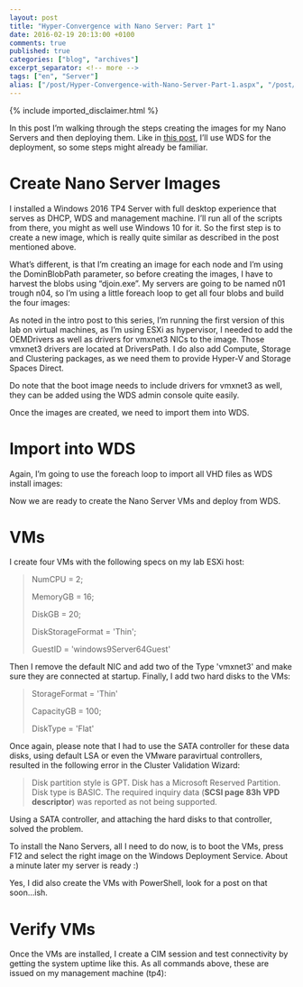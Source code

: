```yaml
---
layout: post
title: "Hyper-Convergence with Nano Server: Part 1"
date: 2016-02-19 20:13:00 +0100
comments: true
published: true
categories: ["blog", "archives"]
excerpt_separator: <!-- more -->
tags: ["en", "Server"]
alias: ["/post/Hyper-Convergence-with-Nano-Server-Part-1.aspx", "/post/hyper-convergence-with-nano-server-part-1.aspx"]
---
```

<!-- more -->
{% include imported_disclaimer.html %}
<p>In this post I’m walking through the steps creating the images for my Nano Servers and then deploying them. Like in <a href="/post/Installing-Nano-Server-using-WDS-and-PxE.aspx">this post</a>, I’ll use WDS for the deployment, so some steps might already be familiar.&nbsp; </p>
 <h1>Create Nano Server Images </h1>
 <p>I installed a Windows 2016 TP4 Server with full desktop experience that serves as DHCP, WDS and management machine. I’ll run all of the scripts from there, you might as well use Windows 10 for it. So the first step is to create a new image, which is really quite similar as described in the post mentioned above.  </p>
<p>What’s different, is that I’m creating an image for each node and I’m using the DominBlobPath parameter, so before creating the images, I have to harvest the blobs using “djoin.exe”. My servers are going to be named n01 trough n04, so I’m using a little foreach loop to get all four blobs and build the four images:  <script src="https://gist.github.com/tomtorggler/5bf93f8297d7bab17db9.js"></script> </p>
<p>As noted in the intro post to this series, I’m running the first version of this lab on virtual machines, as I’m using ESXi as hypervisor, I needed to add the OEMDrivers as well as drivers for vmxnet3 NICs to the image. Those vmxnet3 drivers are located at DriversPath. I do also add Compute, Storage and Clustering packages, as we need them to provide Hyper-V and Storage Spaces Direct. </p>
<p>Do note that the boot image needs to include drivers for vmxnet3 as well, they can be added using the WDS admin console quite easily.&nbsp; </p>
<p>Once the images are created, we need to import them into WDS.  </p>
<h1>Import into WDS</h1>
 <p>Again, I’m going to use the foreach loop to import all VHD files as WDS install images:  </p>
<script src="https://gist.github.com/tomtorggler/2111c19a00e77eb125c8.js"></script>
 <p>Now we are ready to create the Nano Server VMs and deploy from WDS.  </p>
<h1>VMs</h1>
 <p>I create four VMs with the following specs on my lab ESXi host:  </p>
<blockquote>
 <p>NumCPU = 2;</p>
 <p>MemoryGB = 16;</p>
 <p>DiskGB = 20;</p>
 <p>DiskStorageFormat = 'Thin';</p>
 <p>GuestID = 'windows9Server64Guest'</p>
</blockquote>
 <p>Then I remove the default NIC and add two of the Type 'vmxnet3' and make sure they are connected at startup. Finally, I add two hard disks to the VMs:<b></b>  </p>
<blockquote>
 <p>StorageFormat = 'Thin'</p>
 <p>CapacityGB = 100;</p>
 <p>DiskType = 'Flat'</p>
</blockquote>
 <p>Once again, please note that I had to use the SATA controller for these data disks, using default LSA or even the VMware paravirtual controllers, resulted in the following error in the Cluster Validation Wizard:</p>
 <blockquote>
 <p>Disk partition style is GPT. Disk has a Microsoft Reserved Partition. Disk type is BASIC. The required inquiry data (<strong>SCSI page 83h VPD descriptor</strong>) was reported as not being supported. </p>
</blockquote>
 <p>Using a SATA controller, and attaching the hard disks to that controller, solved the problem.&nbsp; </p>
<p>To install the Nano Servers, all I need to do now, is to boot the VMs, press F12 and select the right image on the Windows Deployment Service. About a minute later my server is ready :)  </p>
<p>Yes, I did also create the VMs with PowerShell, look for a post on that soon…ish.  </p>
<h1></h1>
 <h1>Verify VMs</h1>
 <p>Once the VMs are installed, I create a CIM session and test connectivity by getting the system uptime like this. As all commands above, these are issued on my management machine (tp4):  </p>
<script src="https://gist.github.com/tomtorggler/c4c2312fa1dbcef5b674.js"></script>
